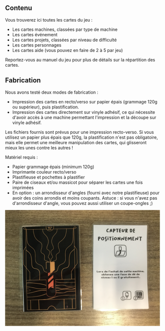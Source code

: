 ## Contenu
Vous trouverez ici toutes les cartes du jeu :

- Les cartes machines, classées par type de machine
- Les cartes événement
- Les cartes projets, classées par niveau de difficulté
- Les cartes personnages
- Les cartes aide (vous pouvez en faire de 2 à 5 par jeu)

Reportez-vous au manuel du jeu pour plus de détails sur la répartition des cartes.

## Fabrication
Nous avons testé deux modes de fabrication :

- Impression des cartes en recto/verso sur papier épais (grammage 120g ou supérieur), puis plastification.
- Impression des cartes directement sur vinyle adhésif, ce qui nécessite d'avoir accès à une machine permettant l'impression et la découpe sur vinyle adhésif.

Les fichiers fournis sont prévus pour une impression recto-verso. Si vous utilisez un papier plus épais que 120g, la plastification n'est pas obligatoire, mais elle permet une meilleure manipulation des cartes, qui glisseront mieux les unes contre les autres !

Matériel requis :

- Papier grammage épais (minimum 120g)
- Imprimante couleur recto/verso
- Plastifieuse et pochettes à plastifier
- Paire de ciseaux et/ou massicot pour séparer les cartes une fois imprimées
- En option : un arrondisseur d'angles (fourni avec notre plastifieuse) pour avoir des coins arrondis et moins coupants. Astuce : si vous n'avez pas d'arrondisseur d'angle, vous pouvez aussi utiliser un coupe-ongles ;)

![Cartes Makers' Quest](D3C9EC46-7FA7-4293-A604-AFF622456FF6_1_201_a.jpeg)
